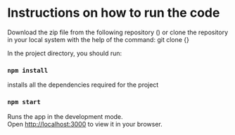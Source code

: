 # Instructions on how to run the code

Download the zip file from the following repository () or clone the repository in your local system with the help of the command: git clone {}

In the project directory, you should run:

### `npm install`

installs all the dependencies required for the project

### `npm start`

Runs the app in the development mode.\
Open [http://localhost:3000](http://localhost:3000) to view it in your browser.
